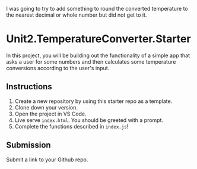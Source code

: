 I was going to try to add something to round the converted temperature to the nearest decimal or whole number but did not get to it. 

# Unit2.TemperatureConverter.Starter

In this project, you will be building out the functionality of a simple app that asks a user for some numbers and then calculates some temperature conversions according to the user's input.

## Instructions

1. Create a new repository by using this starter repo as a template.
2. Clone down your version.
3. Open the project in VS Code.
4. Live serve `index.html`. You should be greeted with a prompt.
5. Complete the functions described in `index.js`!

## Submission

Submit a link to your Github repo.
